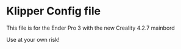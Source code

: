 # Klipper Config file

This file is for the Ender Pro 3 with the new Creality 4.2.7 mainbord

Use at your own risk!
